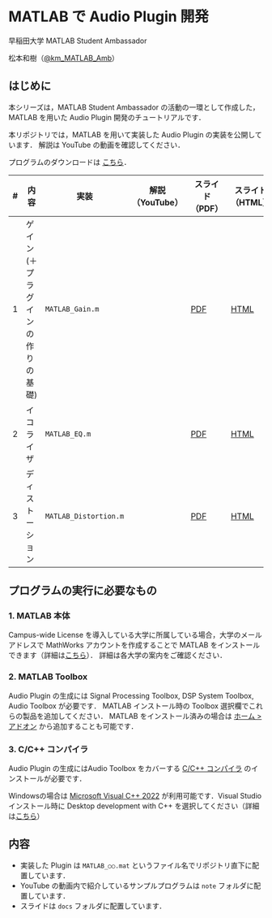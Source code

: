 # MATLAB で Audio Plugin 開発

早稲田大学 MATLAB Student Ambassador

松本和樹（[@km_MATLAB_Amb](https://x.com/km_MATLAB_Amb)）

## はじめに
本シリーズは，MATLAB Student Ambassador の活動の一環として作成した，
MATLAB を用いた Audio Plugin 開発のチュートリアルです．

本リポジトリでは，MATLAB を用いて実装した Audio Plugin の実装を公開しています．
解説は YouTube の動画を確認してください．

プログラムのダウンロードは [こちら](https://github.com/kzkmtmt/audioPlugins/archive/refs/heads/main.zip)．

| #    | 内容                              | 実装                  | 解説（YouTube） | スライド（PDF）                                              | スライド（HTML）                                             |
| ---- | --------------------------------- | --------------------- | --------------- | ------------------------------------------------------------ | ------------------------------------------------------------ |
| 1    | ゲイン (＋プラグインの作りの基礎) | `MATLAB_Gain.m`       |                 | [PDF](https://kzkmtmt.github.io/audioPlugins/pdf/AudioPlugin_01_Gain.pdf) | [HTML](https://kzkmtmt.github.io/audioPlugins/AudioPlugin_01_Gain.html) |
| 2    | イコライザ                        | `MATLAB_EQ.m`         |                 | [PDF](https://kzkmtmt.github.io/audioPlugins/pdf/AudioPlugin_02_EQ.pdf) | [HTML](https://kzkmtmt.github.io/audioPlugins/AudioPlugin_02_EQ.html) |
| 3    | ディストーション                  | `MATLAB_Distortion.m` |                 | [PDF](https://kzkmtmt.github.io/audioPlugins/pdf/AudioPlugin_03_Distortion.pdf) | [HTML](https://kzkmtmt.github.io/audioPlugins/AudioPlugin_03_Distortion.html) |

## プログラムの実行に必要なもの

### 1. MATLAB 本体

Campus-wide License を導入している大学に所属している場合，大学のメールアドレスで MathWorks アカウントを作成することで MATLAB をインストールできます（詳細は[こちら](https://jp.mathworks.com/academia/tah-support-program/eligibility.html)）．
詳細は各大学の案内をご確認ください．

### 2. MATLAB Toolbox

Audio Plugin の生成には Signal Processing Toolbox, DSP System Toolbox, Audio Toolbox が必要です．
MATLAB インストール時の Toolbox 選択欄でこれらの製品を追加してください．
MATLAB をインストール済みの場合は [ホーム > アドオン](https://jp.mathworks.com/products/matlab/add-on-explorer.html) から追加することも可能です．

### 3. C/C++ コンパイラ

Audio Plugin の生成にはAudio Toolbox をカバーする [C/C++ コンパイラ](https://jp.mathworks.com/support/requirements/supported-compilers.html) のインストールが必要です．

Windowsの場合は [Microsoft Visual C++ 2022](https://visualstudio.microsoft.com/ja/vs/community/) が利用可能です．Visual Studio インストール時に Desktop development with C++ を選択してください（詳細は[こちら](https://jp.mathworks.com/matlabcentral/answers/443349-how-do-i-install-visual-studio-for-use-with-matlab-simulink)）



## 内容
* 実装した Plugin は `MATLAB_○○.mat` というファイル名でリポジトリ直下に配置しています．
* YouTube の動画内で紹介しているサンプルプログラムは `note` フォルダに配置しています．
* スライドは `docs` フォルダに配置しています．
